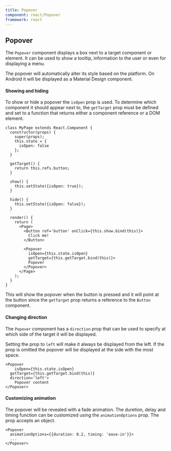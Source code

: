 ```yaml
---
title: Popover
component: react/Popover
framework: react
---
```


## Popover

The `Popover` component displays a box next to a target component or element. It can be used to show a tooltip, information to the user or even for displaying a menu.

The popover will automatically alter its style based on the platform. On Android it will be displayed as a Material Design component.

#### Showing and hiding

To show or hide a popover the `isOpen` prop is used. To determine which component it should appear next to, the `getTarget` prop must be defined and set to a function that returns either a component reference or a DOM element.

```
class MyPage extends React.Component {
  constructor(props) {
    super(props);
    this.state = {
      isOpen: false
    };
  }

  getTarget() {
    return this.refs.button;
  }

  show() {
    this.setState({isOpen: true});
  }

  hide() {
    this.setState({isOpen: false});
  }

  render() {
    return (
      <Page>
        <Button ref='button' onClick={this.show.bind(this)}>
          Click me!
        </Button>

        <Popover
          isOpen={this.state.isOpen}
          getTarget={this.getTarget.bind(this)}>
          Popover
        </Popover>
      </Page>
    );
  }
}
```

This will show the popover when the button is pressed and it will point at the button since the `getTarget` prop returns a reference to the `Button` component.

#### Changing direction

The `Popover` component has a `direction` prop that can be used to specify at which side of the target it will be displayed.

Setting the prop to `left` will make it always be displayed from the left. If the prop is omitted the popover will be displayed at the side with the most space.

```
<Popover
	isOpen={this.state.isOpen}
  getTarget={this.getTarget.bind(this)}
  direction='left'>
	Popover content
</Popover>
```

#### Customizing animation

The popover will be revealed with a fade animation. The duretion, delay and timing function can be customized using the `animationOptions` prop. The prop accepts an object.

```
<Popover
  animationOptions={{duration: 0.2, timing: 'ease-in'}}>
  ...
</Popover>
```
